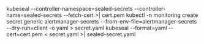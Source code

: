 kubeseal --controller-namespace=sealed-secrets --controller-name=sealed-secrets --fetch-cert >| cert.pem
kubectl -n monitoring create secret generic alertmanager-secrets --from-env-file=alertmanager-secrets --dry-run=client -o yaml > secret.yaml
kubeseal --format=yaml --cert=cert.pem < secret.yaml >| sealed-secret.yaml
